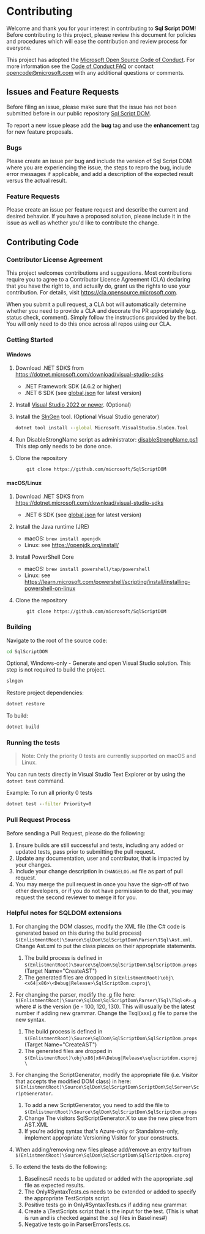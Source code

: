 # Contributing

Welcome and thank you for your interest in contributing to **Sql Script DOM**! Before contributing to this
project, please review this document for policies and procedures which
will ease the contribution and review process for everyone.

This project has adopted the [Microsoft Open Source Code of Conduct](https://opensource.microsoft.com/codeofconduct/).
For more information see the [Code of Conduct FAQ](https://opensource.microsoft.com/codeofconduct/faq/) or
contact [opencode@microsoft.com](mailto:opencode@microsoft.com) with any additional questions or comments.

## Issues and Feature Requests

Before filing an issue, please make sure that the issue has not been submitted before in our public repository [Sql Script DOM](https://github.com/microsoft/SqlScriptDOM/issues). 

To report a new issue please add the **bug** tag and use the **enhancement** tag for new feature proposals.

### Bugs

Please create an issue per bug and include the version of Sql Script DOM where you are experiencing the issue, the steps to repro the bug, include error messages if applicable, and add a description of the expected result versus the actual result.

### Feature Requests

Please create an issue per feature request and describe the current and desired behavior. If you have a proposed solution, please include it in the issue as well as whether you'd like to contribute the change.

## Contributing Code

### Contributor License Agreement

This project welcomes contributions and suggestions.  Most contributions require you to agree to a
Contributor License Agreement (CLA) declaring that you have the right to, and actually do, grant us
the rights to use your contribution. For details, visit https://cla.opensource.microsoft.com.

When you submit a pull request, a CLA bot will automatically determine whether you need to provide
a CLA and decorate the PR appropriately (e.g. status check, comment). Simply follow the instructions
provided by the bot. You will only need to do this once across all repos using our CLA.


### Getting Started

#### Windows

1. Download .NET SDKS from https://dotnet.microsoft.com/download/visual-studio-sdks 
    - .NET Framework SDK (4.6.2 or higher)
    - .NET 6 SDK (see [global.json](./global.json) for latest version)
2. Install [Visual Studio 2022 or newer](https://visualstudio.microsoft.com/vs/community/). (Optional)

3.  Install the [SlnGen](https://microsoft.github.io/slngen/) tool. (Optional Visual Studio generator)
    ```cmd 
    dotnet tool install --global Microsoft.VisualStudio.SlnGen.Tool
    ```
4. Run DisableStrongName script as administrator: [disableStrongName.ps1](./disableStrongName.ps1) This step only needs to be done once.

5. Clone the repository
    ```
        git clone https://github.com/microsoft/SqlScriptDOM
    ```
    
#### macOS/Linux

1. Download .NET SDKS from https://dotnet.microsoft.com/download/visual-studio-sdks
    - .NET 6 SDK (see [global.json](./global.json) for latest version)

2. Install the Java runtime (JRE)
    - macOS: `brew install openjdk`
    - Linux: see https://openjdk.org/install/

3. Install PowerShell Core
    - macOS: `brew install powershell/tap/powershell`
    - Linux: see https://learn.microsoft.com/powershell/scripting/install/installing-powershell-on-linux

4. Clone the repository
    ```
        git clone https://github.com/microsoft/SqlScriptDOM
    ```

### Building

Navigate to the root of the source code:
```cmd
cd SqlScriptDOM
```

Optional, Windows-only - Generate and open Visual Studio solution. This step is not required to build the project.
```cmd
slngen
```

Restore project dependencies:
```cmd
dotnet restore
```

To build:
```cmd
dotnet build
```



### Running the tests

> Note: Only the priority 0 tests are currently supported on macOS and Linux.

You can run tests directly in Visual Studio Text Explorer or by using the ```dotnet test``` command.

Example: To run all priority 0 tests
```cmd
dotnet test --filter Priority=0
```

### Pull Request Process

Before sending a Pull Request, please do the following:

1. Ensure builds are still successful and tests, including any added or updated tests, pass prior to submitting the pull request.
2. Update any documentation, user and contributor, that is impacted by your changes.
3. Include your change description in `CHANGELOG.md` file as part of pull request.
4. You may merge the pull request in once you have the sign-off of two other developers, or if you do not have permission to do that, you may request the second reviewer to merge it for you.

### Helpful notes for SQLDOM extensions

1. For changing the DOM classes, modify the XML file (the C# code is generated based on this during the build process) `$(EnlistmentRoot)\Source\SqlDom\SqlScriptDom\Parser\TSql\Ast.xml`. Change Ast.xml to put the class pieces on their appropriate statements.
    1. The build process is defined in `$(EnlistmentRoot)\Source\SqlDom\SqlScriptDom\SqlScriptDom.props` (Target Name="CreateAST")
    2. The generated files are dropped in `$(EnlistmentRoot)\obj\<x64|x86>\<Debug|Release>\SqlScriptDom.csproj\`
   
2. For changing the parser, modify the .g file here:
`$(EnlistmentRoot)\Source\SqlDom\SqlScriptDom\Parser\TSql\TSql<#>.g` where # is the version (ie - 100, 120, 130). This will usually be the latest number if adding new grammar. Change the Tsql(xxx).g file to parse the new syntax.
    1. The build process is defined in `$(EnlistmentRoot)\Source\SqlDom\SqlScriptDom\SqlScriptDom.props` (Target Name="CreateAST")
    2. The generated files are dropped in `$(EnlistmentRoot)\obj\x86|x64\Debug|Release\sqlscriptdom.csproj\`

3. For changing the ScriptGenerator, modify the appropriate file (i.e. Visitor that accepts the modified DOM class) in here: `$(EnlistmentRoot)\Source\SqlDom\SqlScriptDom\ScriptDom\SqlServer\ScriptGenerator`.
    1. To add a new ScriptGenerator, you need to add the file to `$(EnlistmentRoot)\Source\SqlDom\SqlScriptDom\SqlScriptDom.props`
    1. Change The visitors SqlScriptGenerator.X to use the new piece from AST.XML
    1. If you're adding syntax that's Azure-only or Standalone-only, implement appropriate Versioning Visitor for your constructs.

4. When adding/removing new files please add/remove an entry to/from `$(EnlistmentRoot)\Source\SqlDom\SqlScriptDom\SqlScriptDom.csproj` 

5. To extend the tests do the following:
    1. Baselines# needs to be updated or added with the appropriate .sql file as expected results.
    1. The Only#SyntaxTests.cs needs to be extended or added to specify the appropriate TestScripts script.
    1. Positive tests go in Only#SyntaxTests.cs if adding new grammar.
    1. Create a \TestScripts script that is the input for the test. (This is what is run and is checked against the .sql files in Baselines#)
    1. Negative tests go in ParserErrorsTests.cs.